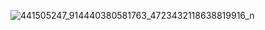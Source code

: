 
![441505247_914440380581763_4723432118638819916_n](https://github.com/user-attachments/assets/a80d0557-6db4-4e2a-b8c2-6cf8de628ff4)
